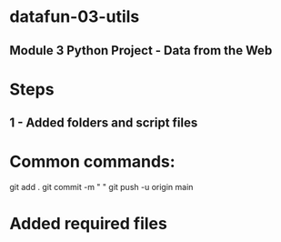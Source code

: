 # datafun-03-utils
## Module 3 Python Project - Data from the Web

# Steps
## 1 - Added folders and script files


# Common commands:
git add .
git commit -m " "
git push -u origin main


# Added required files
